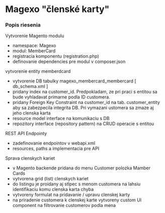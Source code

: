 # Magexo "členské karty"

### Popis riesenia

Vytvorenie Magento modulu
- namespace: Magexo
- modul: MemberCard
- registracia komponentu (registration.php)
- definovanie dependencies pre modul v composer.json

vytvorenie entity memberdcard
- vytvorenie DB tabulky magexo_membercard_membercard [ db_schema.xml ]
- pridany index na customer_id. Predpokladam, ze pri praci s entitou sa bude vyhladavat primarne podla ID customera.
- pridany Foreign Key Constraint na customer_id na tab. customer_entity aby sa zabezpecila integrita DB. Pri vymazani ustomera sa zmaze aj jeho clenska karta
- resource model interface na komunikaciu s DB
- repozitory interface (repository pattern) na CRUD operacie s entitou

REST API Endpointy
- zadefinovanie endpointov v webapi.xml
- resources, paths a implementacia pre API

Sprava clenskych kariet
- v Magento backende pridana do menu Customer polozka Mamber Cards
- vytvorena grid (list) clenskych kariet
- do listingu je proidany aj stlpec s menom customera na lahsiu identifikaciu komu clenska karta chyba
- vytvoreny formulat na pridavanie / upravu clenskej karty
- na priradenie customera k clenskej karte vytvoreny custom UI component na filtrovanie customerov podla mena
